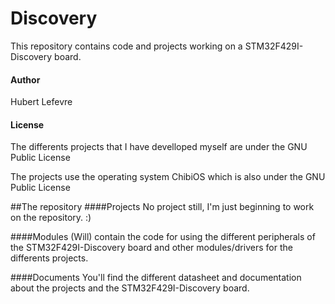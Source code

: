 Discovery
===========================================================

This repository contains code and projects working on a STM32F429I-Discovery board.

#### Author
  Hubert Lefevre

#### License 
  The differents projects that I have develloped myself are under the GNU Public License
  
  The projects use the operating system ChibiOS which is also under the GNU Public License

##The repository
####Projects
  No project still, I'm just beginning to work on the repository. :)
  
####Modules
  (Will) contain the code for using the different peripherals of the STM32F429I-Discovery board and other modules/drivers for the differents projects.
  
####Documents
  You'll find the different datasheet and documentation about the projects and the STM32F429I-Discovery board.
  


